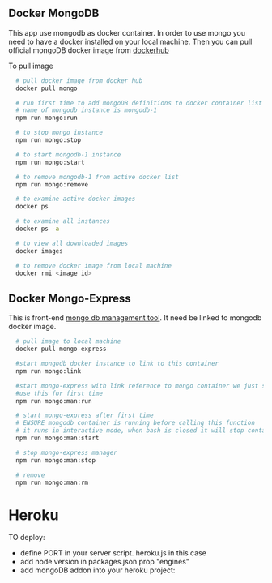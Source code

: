 

## Docker MongoDB

This app use mongodb as docker container. In order to use mongo you need to have a docker installed on your local machine. Then you can pull official mongoDB docker image from [dockerhub](https://hub.docker.com/_/mongo/)

To pull image
```bash
  # pull docker image from docker hub
  docker pull mongo

  # run first time to add mongoDB definitions to docker container list
  # name of mongodb instance is mongodb-1
  npm run mongo:run

  # to stop mongo instance
  npm run mongo:stop

  # to start mongodb-1 instance
  npm run mongo:start

  # to remove mongodb-1 from active docker list
  npm run mongo:remove

  # to examine active docker images 
  docker ps

  # to examine all instances 
  docker ps -a

  # to view all downloaded images
  docker images

  # to remove docker image from local machine 
  docker rmi <image id> 
```

## Docker Mongo-Express
 
This is front-end [mongo db management tool](https://hub.docker.com/_/mongo-express/). It need be linked to mongodb docker image.


```bash
  # pull image to local machine
  docker pull mongo-express

  #start mongodb docker instance to link to this container
  npm run mongo:link

  #start mongo-express with link reference to mongo container we just started with previous command
  #use this for first time
  npm run mongo:man:run

  # start mongo-express after first time
  # ENSURE mongodb container is running before calling this function
  # it runs in interactive mode, when bash is closed it will stop container
  npm run mongo:man:start

  # stop mongo-express manager 
  npm run mongo:man:stop

  # remove
  npm run mongo:man:rm

```

# Heroku
TO deploy:

- define PORT in your server script. heroku.js in this case
- add node version in packages.json prop "engines"
- add mongoDB addon into your heroku project:



